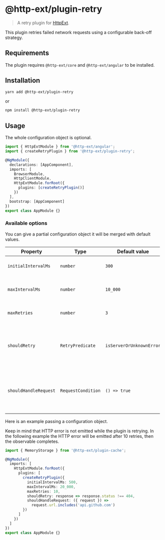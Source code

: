 # @http-ext/plugin-retry

> A retry plugin for [HttpExt](https://github.com/jscutlery/http-ext).

This plugin retries failed network requests using a configurable back-off strategy.

## Requirements

The plugin requires `@http-ext/core` and `@http-ext/angular` to be installed.

## Installation

```bash
yarn add @http-ext/plugin-retry
```

or

```bash
npm install @http-ext/plugin-retry
```

## Usage

The whole configuration object is optional.

```ts
import { HttpExtModule } from '@http-ext/angular';
import { createRetryPlugin } from '@http-ext/plugin-retry';

@NgModule({
  declarations: [AppComponent],
  imports: [
    BrowserModule,
    HttpClientModule,
    HttpExtModule.forRoot({
      plugins: [createRetryPlugin()]
    })
  ],
  bootstrap: [AppComponent]
})
export class AppModule {}
```

### Available options

You can give a partial configuration object it will be merged with default values.

| Property              | Type               | Default value            | Description                                                        |
| --------------------- | ------------------ | ------------------------ | ------------------------------------------------------------------ |
| `initialIntervalMs`   | `number`           | `300`                    | Duration before the first retry.                                   |
| `maxIntervalMs`       | `number`           | `10_000`                 | Maximum time span before retrying.                                 |
| `maxRetries`          | `number`           | `3`                      | Maximum number of retries.                                         |
| `shouldRetry`         | `RetryPredicate`   | `isServerOrUnknownError` | Predicate function to know which failed request should be retried. |
| `shouldHandleRequest` | `RequestCondition` | `() => true`             | Predicate function to know which request the plugin should handle. |

Here is an example passing a configuration object.

Keep in mind that HTTP error is not emitted while the plugin is retrying. In the following example the HTTP error will be emitted after 10 retries, then the observable completes.

```ts
import { MemoryStorage } from '@http-ext/plugin-cache';

@NgModule({
  imports: [
    HttpExtModule.forRoot({
      plugins: [
        createRetryPlugin({
          initialIntervalMs: 500,
          maxIntervalMs: 20_000,
          maxRetries: 10,
          shouldRetry: response => response.status !== 404,
          shouldHandleRequest: ({ request }) =>
            request.url.includes('api.github.com')
        })
      ]
    })
  ]
})
export class AppModule {}
```
